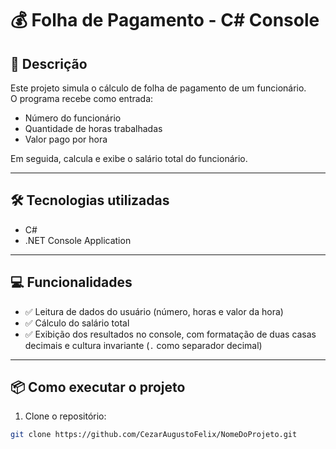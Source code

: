 # 💰 Folha de Pagamento - C# Console

## 🚀 Descrição
Este projeto simula o cálculo de folha de pagamento de um funcionário.  
O programa recebe como entrada:
- Número do funcionário
- Quantidade de horas trabalhadas
- Valor pago por hora

Em seguida, calcula e exibe o salário total do funcionário.

---

## 🛠️ Tecnologias utilizadas
- C#
- .NET Console Application

---

## 💻 Funcionalidades
- ✅ Leitura de dados do usuário (número, horas e valor da hora)
- ✅ Cálculo do salário total
- ✅ Exibição dos resultados no console, com formatação de duas casas decimais e cultura invariante (`.` como separador decimal)

---

## 📦 Como executar o projeto
1. Clone o repositório:
```bash
git clone https://github.com/CezarAugustoFelix/NomeDoProjeto.git
